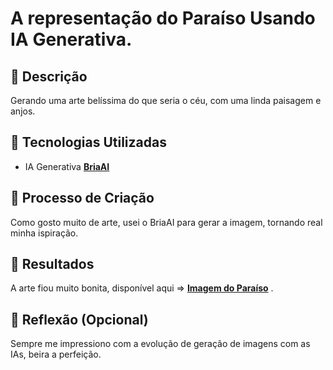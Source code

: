# A representação do Paraíso Usando IA Generativa.

## 📒 Descrição
Gerando uma arte belíssima do que seria o céu, com uma linda paisagem e anjos.

## 🤖 Tecnologias Utilizadas
- IA Generativa **[BriaAI](https://bria.ai/)**

## 🧐 Processo de Criação
Como gosto muito de arte, usei o BriaAI para gerar a imagem, tornando real minha ispiração.

## 🚀 Resultados
A arte fiou muito bonita, disponível aqui => **[Imagem do Paraíso](https://github.com/NeoJhonn/lab-natty-or-not/blob/main/exemplos/2_I_want_a_very_beautiful__very_aesthetic_landscape_of_what_paradise_would_be_like_94844ece6772de19%20.png)** .

## 💭 Reflexão (Opcional)
Sempre me impressiono com a evolução de geração de imagens com as IAs, beira a perfeição.
